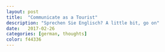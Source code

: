 ```yaml
---
layout: post
title:  "Communicate as a Tourist"
description: "Sprechen Sie Englisch? A little bit, go on"
date:   2017-02-26
categories: [german, thoughts]
color: f44336
---
```


